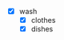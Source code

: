 - [x] wash 
	- [x] clothes
	- [x] dishes
<!--stackedit_data:
eyJoaXN0b3J5IjpbLTE3OTUwMDE4NzhdfQ==
-->